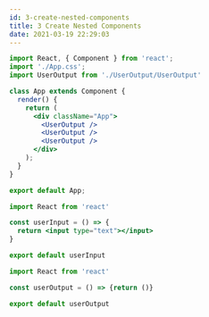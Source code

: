 ```yaml
---
id: 3-create-nested-components
title: 3 Create Nested Components
date: 2021-03-19 22:29:03
---
```


```jsx title="App.js" {9-11}
import React, { Component } from 'react';
import './App.css';
import UserOutput from './UserOutput/UserOutput'

class App extends Component {
  render() {
    return (
      <div className="App">
        <UserOutput />
        <UserOutput />
        <UserOutput />
      </div>
    );
  }
}

export default App;
```

```jsx title="UserInput.js"
import React from 'react'

const userInput = () => {
  return <input type="text"></input>
}

export default userInput
```

```jsx title="UserOutput.js"
import React from 'react'

const userOutput = () => {return ()}

export default userOutput
```
